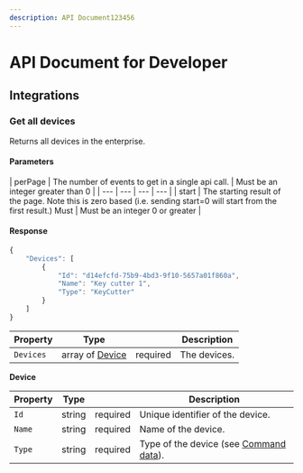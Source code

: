```yaml
---
description: API Document123456
---
```


# API Document for Developer

## Integrations

### Get all devices

Returns all devices in the enterprise.

#### Parameters

|   perPage | The number of events to get in a single api call. | Must be an integer greater than 0 |
| --- | --- | --- | --- |
|   start | The starting result of the page. Note this is zero based \(i.e. sending start=0 will start from the first result.\) Must | Must be an integer 0 or greater |

#### Response

```javascript
{
    "Devices": [
        {
            "Id": "d14efcfd-75b9-4bd3-9f10-5657a01f860a",
            "Name": "Key cutter 1",
            "Type": "KeyCutter"
        }
    ]
}
```

| Property | Type |  | Description |
| --- | --- | --- | --- |
| `Devices` | array of [Device](https://github.com/vmpatel-cygnet/TestGitBook/tree/701dab76e666dcbb27f509d2d30842d4254bef75/integrations.md#device) | required | The devices. |

**Device**

| Property | Type |  | Description |
| --- | --- | --- | --- |
| `Id` | string | required | Unique identifier of the device. |
| `Name` | string | required | Name of the device. |
| `Type` | string | required | Type of the device \(see [Command data](https://github.com/vmpatel-cygnet/TestGitBook/tree/701dab76e666dcbb27f509d2d30842d4254bef75/integrations.md#command-data)\). |

### 


